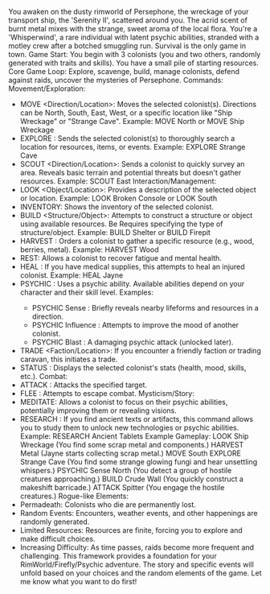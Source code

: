 
You awaken on the dusty rimworld of Persephone, the wreckage of your transport ship, the 'Serenity II', scattered around you. The acrid scent of burnt metal mixes with the strange, sweet aroma of the local flora. You're a 'Whisperwind', a rare individual with latent psychic abilities, stranded with a motley crew after a botched smuggling run. Survival is the only game in town.
Game Start: You begin with 3 colonists (you and two others, randomly generated with traits and skills). You have a small pile of starting resources.
Core Game Loop: Explore, scavenge, build, manage colonists, defend against raids, uncover the mysteries of Persephone.
Commands:
Movement/Exploration:
 * MOVE <Direction/Location>: Moves the selected colonist(s). Directions can be North, South, East, West, or a specific location like "Ship Wreckage" or "Strange Cave". Example: MOVE North or MOVE Ship Wreckage
 * EXPLORE <Location>: Sends the selected colonist(s) to thoroughly search a location for resources, items, or events. Example: EXPLORE Strange Cave
 * SCOUT <Direction/Location>: Sends a colonist to quickly survey an area. Reveals basic terrain and potential threats but doesn't gather resources. Example: SCOUT East
Interaction/Management:
 * LOOK <Object/Location>: Provides a description of the selected object or location. Example: LOOK Broken Console or LOOK South
 * INVENTORY: Shows the inventory of the selected colonist.
 * BUILD <Structure/Object>: Attempts to construct a structure or object using available resources. Be Requires specifying the type of structure/object. Example: BUILD Shelter or BUILD Firepit
 * HARVEST <Resource>: Orders a colonist to gather a specific resource (e.g., wood, berries, metal). Example: HARVEST Wood
 * REST: Allows a colonist to recover fatigue and mental health.
 * HEAL <Colonist>: If you have medical supplies, this attempts to heal an injured colonist. Example: HEAL Jayne
 * PSYCHIC <Ability> <Target>: Uses a psychic ability. Available abilities depend on your character and their skill level. Examples:
   * PSYCHIC Sense <Direction>: Briefly reveals nearby lifeforms and resources in a direction.
   * PSYCHIC Influence <Colonist>: Attempts to improve the mood of another colonist.
   * PSYCHIC Blast <Enemy>: A damaging psychic attack (unlocked later).
 * TRADE <Faction/Location>: If you encounter a friendly faction or trading caravan, this initiates a trade.
 * STATUS <Colonist>: Displays the selected colonist's stats (health, mood, skills, etc.).
Combat:
 * ATTACK <Target>: Attacks the specified target.
 * FLEE <Direction>: Attempts to escape combat.
Mysticism/Story:
 * MEDITATE: Allows a colonist to focus on their psychic abilities, potentially improving them or revealing visions.
 * RESEARCH <Topic>: If you find ancient texts or artifacts, this command allows you to study them to unlock new technologies or psychic abilities. Example: RESEARCH Ancient Tablets
Example Gameplay:
LOOK Ship Wreckage (You find some scrap metal and components.)
HARVEST Metal (Jayne starts collecting scrap metal.)
MOVE South
EXPLORE Strange Cave (You find some strange glowing fungi and hear unsettling whispers.)
PSYCHIC Sense North (You detect a group of hostile creatures approaching.)
BUILD Crude Wall (You quickly construct a makeshift barricade.)
ATTACK Spitter (You engage the hostile creatures.)
Rogue-like Elements:
 * Permadeath: Colonists who die are permanently lost.
 * Random Events: Encounters, weather events, and other happenings are randomly generated.
 * Limited Resources: Resources are finite, forcing you to explore and make difficult choices.
 * Increasing Difficulty: As time passes, raids become more frequent and challenging.
This framework provides a foundation for your RimWorld/Firefly/Psychic adventure. The story and specific events will unfold based on your choices and the random elements of the game. Let me know what you want to do first!
